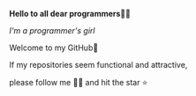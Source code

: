 

**Hello to all dear programmers**👋🏻 

*I'm a programmer's girl*

Welcome to my GitHub💙

If my repositories seem functional and attractive,

please follow me 🙌🏻 and hit the star ⭐️
